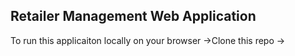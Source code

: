 ## Retailer Management Web Application

To run this applicaiton locally on your browser
->Clone this repo
->
